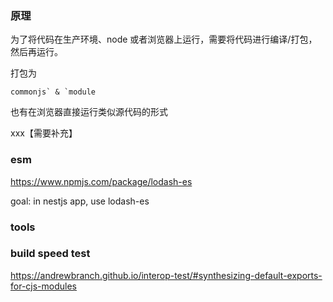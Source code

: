 ### 原理

为了将代码在生产环境、node 或者浏览器上运行，需要将代码进行编译/打包，然后再运行。

打包为

```
commonjs` & `module
```

也有在浏览器直接运行类似源代码的形式

xxx【需要补充】

### esm

https://www.npmjs.com/package/lodash-es

goal: in nestjs app, use lodash-es

### tools

### build speed test

https://andrewbranch.github.io/interop-test/#synthesizing-default-exports-for-cjs-modules
